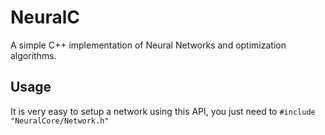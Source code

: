 # NeuralC
A simple C++ implementation of Neural Networks and optimization algorithms.

## Usage
It is very easy to setup a network using this API, you just need to `#include "NeuralCore/Network.h"`